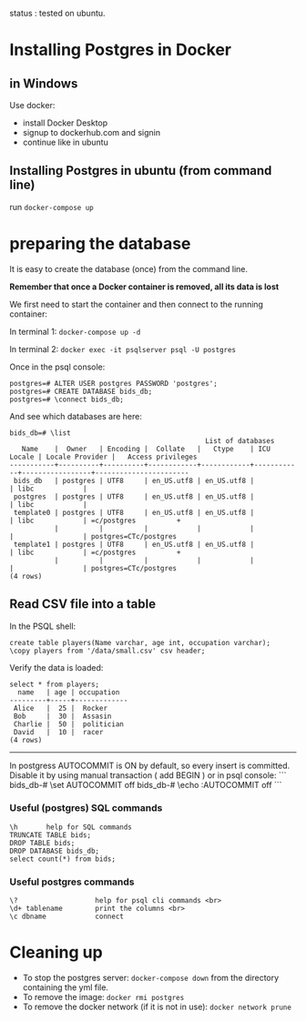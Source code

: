 
status : tested on ubuntu.

# Installing Postgres in Docker

## in Windows
Use docker:

* install Docker Desktop
* signup to dockerhub.com and signin
* continue like in ubuntu

## Installing Postgres in ubuntu (from command line)
run `docker-compose up`

# preparing the database
It is easy to create the database (once) from the command line.

**Remember that once a Docker container is removed, all its data is lost**


We first need to start the container and then connect to the running container:

In terminal 1: 
```docker-compose up -d```

In terminal 2:
```docker exec -it psqlserver psql -U postgres```

Once in the psql console:

```
postgres=# ALTER USER postgres PASSWORD 'postgres';
postgres=# CREATE DATABASE bids_db;
postgres=# \connect bids_db;
```
And see which databases are here:
```
bids_db=# \list
                                                List of databases
   Name    |  Owner   | Encoding |  Collate   |   Ctype    | ICU Locale | Locale Provider |   Access privileges   
-----------+----------+----------+------------+------------+------------+-----------------+-----------------------
 bids_db   | postgres | UTF8     | en_US.utf8 | en_US.utf8 |            | libc            | 
 postgres  | postgres | UTF8     | en_US.utf8 | en_US.utf8 |            | libc            | 
 template0 | postgres | UTF8     | en_US.utf8 | en_US.utf8 |            | libc            | =c/postgres          +
           |          |          |            |            |            |                 | postgres=CTc/postgres
 template1 | postgres | UTF8     | en_US.utf8 | en_US.utf8 |            | libc            | =c/postgres          +
           |          |          |            |            |            |                 | postgres=CTc/postgres
(4 rows)
```




## Read CSV file into a table

In the PSQL shell:
```
create table players(Name varchar, age int, occupation varchar);
\copy players from '/data/small.csv' csv header;
```

Verify the data is loaded:
```
select * from players;
  name   | age | occupation  
---------+-----+-------------
 Alice   |  25 |  Rocker
 Bob     |  30 |  Assasin
 Charlie |  50 |  politician
 David   |  10 |  racer
(4 rows)

```
<hr>
In postgress AUTOCOMMIT is ON by default, so every insert is committed.
Disable it by using manual transaction ( add BEGIN )
or in psql console:
```
bids_db-# \set AUTOCOMMIT off
bids_db-# \echo :AUTOCOMMIT
off
```

### Useful (postgres) SQL commands
```
\h       help for SQL commands
TRUNCATE TABLE bids;
DROP TABLE bids;
DROP DATABASE bids_db;
select count(*) from bids;
```

### Useful postgres commands
```
\?                   help for psql cli commands <br>
\d+ tablename        print the columns <br>
\c dbname            connect
```

# Cleaning up

* To stop the postgres server: `docker-compose down` from the directory containing the yml file.
* To remove the image: `docker rmi postgres`
* To remove the docker network (if it is not in use): `docker network prune`

